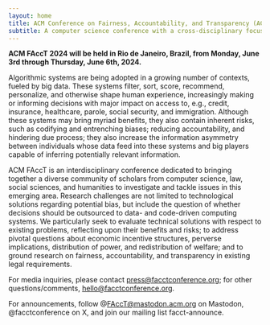 ```yaml
---
layout: home
title: ACM Conference on Fairness, Accountability, and Transparency (ACM FAccT)
subtitle: A computer science conference with a cross-disciplinary focus that brings together researchers and practitioners interested in fairness, accountability, and transparency in socio-technical systems.
---
```


**ACM FAccT 2024 will be held in Rio de Janeiro, Brazil, from Monday, June 3rd through Thursday, June 6th, 2024.**

Algorithmic systems are being adopted in a growing number of contexts, fueled by big data. These systems filter, sort, score, recommend, personalize, and otherwise shape human experience, increasingly making or informing decisions with major impact on access to, e.g., credit, insurance, healthcare, parole, social security, and immigration. Although these systems may bring myriad benefits, they also contain inherent risks, such as codifying and entrenching biases; reducing accountability, and hindering due process; they also increase the information asymmetry between individuals whose data feed into these systems and big players capable of inferring potentially relevant information.

ACM FAccT is an interdisciplinary conference dedicated to bringing together a diverse community of scholars from computer science, law, social sciences, and humanities to investigate and tackle issues in this emerging area. Research challenges are not limited to technological solutions regarding potential bias, but include the question of whether decisions should be outsourced to data- and code-driven computing systems. We particularly seek to evaluate technical solutions with respect to existing problems, reflecting upon their benefits and risks; to address pivotal questions about economic incentive structures, perverse implications, distribution of power, and redistribution of welfare; and to ground research on fairness, accountability, and transparency in existing legal requirements.

For media inquiries, please contact press@facctconference.org; for other questions/comments, hello@facctconference.org.

For announcements, follow @FAccT@mastodon.acm.org on Mastodon, @facctconference on X, and join our mailing list facct-announce.
